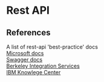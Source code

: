 # Rest API
## References
A list of rest-api 'best-practice' docs  
[Microsoft docs](https://docs.microsoft.com/en-us/azure/architecture/best-practices/api-design)  
[Swagger docs](https://swagger.io/resources/articles/best-practices-in-api-design/)  
[Berkeley Integration Services](https://integration-services.berkeley.edu/using-apis/api-best-practices)  
[IBM Knowlege Center](https://www.ibm.com/support/knowledgecenter/SSRASJ_8.8.0/com.ibm.ima.ug_soa/soa/InfoSphere/restful/restful_intro.html)  
